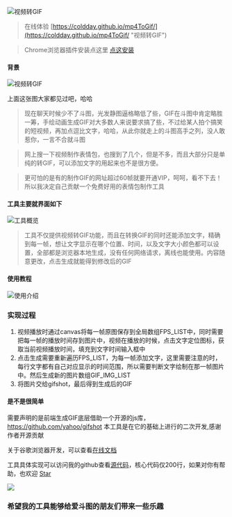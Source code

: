 ![](https://user-gold-cdn.xitu.io/2019/1/5/1681d98ce9143eed?w=300&h=119&f=gif&s=810002 "视频转GIF")

> 在线体验 [https://coldday.github.io/mp4ToGif/](https://coldday.github.io/mp4ToGif/ "视频转GIF")

> Chrome浏览器插件安装点这里     [点这安装](https://chrome.google.com/webstore/detail/%E8%A7%86%E9%A2%91%E8%BD%ACgif/leddonjpeickjppkdpmojghbikcimbca "视频转GIF")

#### 背景   
![](https://user-gold-cdn.xitu.io/2019/1/5/1681d9bf06d63c56?w=300&h=184&f=gif&s=1022939 "视频转GIF")

上面这张图大家都见过吧，哈哈
> 现在聊天时候少不了斗图，光发静图逼格略低了些，GIF在斗图中肯定略胜一筹，手绘动画生成GIF对大多数人来说要求搞了些，不过给某人拍个搞笑的短视频，再加点逗比文字，哈哈，从此你就走上的斗图高手之列，没人敢惹你，一言不合就斗图

> 网上搜一下视频制作表情包，也搜到了几个，但是不多，而且大部分只是单纯的转GIF，可以添加文字的用起来也不是很方便。

> 更可怕的是有的制作GIF的网址超过60帧就要开通VIP，呵呵，看不下去！
> 所以我决定自己贡献一个免费好用的表情包制作工具

#### 工具主要就界面如下
![](https://user-gold-cdn.xitu.io/2019/1/5/1681d6c44a63f4c1?w=1148&h=704&f=png&s=303333 "工具概览")

> 工具不仅提供视频转GIF功能，而且在转换GIF的同时还能添加文字，精确到每一帧，想让文字显示在哪个位置、时间，以及文字大小颜色都可以设置，全部都是浏览器本地生成，没有任何网络请求，离线也能使用。内容随意更改，点击生成就能得到修改后的GIF

#### 使用教程
![](https://user-gold-cdn.xitu.io/2019/1/5/1681d7a6ff5588ad?w=1064&h=1420&f=png&s=342611 "使用介绍")
    
### 实现过程
1. 视频播放时通过canvas将每一帧原图保存到全局数组FPS_LIST中，同时需要把每一帧的播放时间存到图片中，视频在播放的时候，点击文字定位图标，获取当前视频播放时间，填充到文字时间输入框中
2. 点击生成需要重新遍历FPS_LIST，为每一帧添加文字，这里需要注意的时，每行文字都有自己对应显示的时间范围，所以需要判断文字绘制在那一帧图片中。然后生成新的图片数组GIF_IMG_LIST
3. 将图片交给gifshot，最后得到生成后的GIF

#### 是不是很简单

需要声明的是前端生成GIF底层借助一个开源的js库，https://github.com/yahoo/gifshot
本工具是在它的基础上进行的二次开发,感谢作者开源贡献

关于谷歌浏览器开发，可以查看[在线文档](https://github.com/kaola-fed/blog/issues/25 "视频转GIF")

工具具体实现可以访问我的github查看[源代码](https://github.com/ColdDay/mp4ToGif "视频转GIF")，核心代码仅200行，如果对你有帮助，也欢迎 [Star](https://github.com/ColdDay/mp4ToGif "mp4ToGif")


![](https://user-gold-cdn.xitu.io/2019/1/5/1681dcf96c0747d4?w=300&h=216&f=gif&s=1515269 "")

### 希望我的工具能够给爱斗图的朋友们带来一些乐趣
